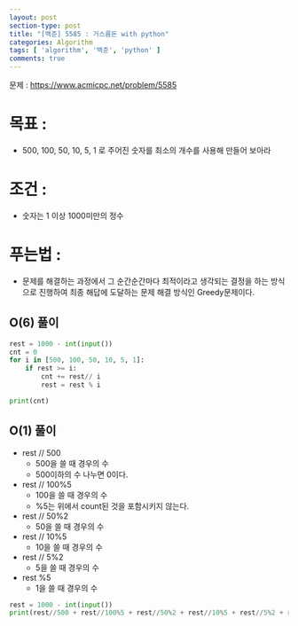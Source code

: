 ```yaml
---
layout: post
section-type: post
title: "[백준] 5585 : 거스름돈 with python"
categories: Algorithm
tags: [ 'algorithm', '백준', 'python' ]
comments: true
---
```


문제 : https://www.acmicpc.net/problem/5585


# 목표 :
- 500, 100, 50, 10, 5, 1 로 주어진 숫자를 최소의 개수를 사용해 만들어 보아라

# 조건 :
- 숫자는 1 이상 1000미만의 정수

# 푸는법 :
- 문제를 해결하는 과정에서 그 순간순간마다 최적이라고 생각되는 결정을 하는 방식으로 진행하여 최종 해답에 도달하는 문제 해결 방식인 Greedy문제이다.

## O(6) 풀이


``` python
rest = 1000 - int(input())
cnt = 0
for i in [500, 100, 50, 10, 5, 1]:
    if rest >= i:
        cnt += rest// i
        rest = rest % i

print(cnt)
```

## O(1) 풀이
- rest // 500
  - 500을 쓸 때 경우의 수
  - 500이하의 수 나누면 0이다.
- rest // 100%5
  - 100을 쓸 때 경우의 수
  - %5는 위에서 count된 것을 포함시키지 않는다.
- rest // 50%2
  - 50을 쓸 때 경우의 수
- rest // 10%5
  - 10을 쓸 때 경우의 수
- rest // 5%2
  - 5을 쓸 때 경우의 수
- rest %5
  - 1을 쓸 때 경우의 수



``` python
rest = 1000 - int(input())
print(rest//500 + rest//100%5 + rest//50%2 + rest//10%5 + rest//5%2 + rest%5)
```
